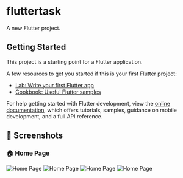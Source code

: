 # fluttertask

A new Flutter project.

## Getting Started

This project is a starting point for a Flutter application.

A few resources to get you started if this is your first Flutter project:

- [Lab: Write your first Flutter app](https://docs.flutter.dev/get-started/codelab)
- [Cookbook: Useful Flutter samples](https://docs.flutter.dev/cookbook)

For help getting started with Flutter development, view the
[online documentation](https://docs.flutter.dev/), which offers tutorials,
samples, guidance on mobile development, and a full API reference.
## 📸 Screenshots

### 🏠 Home Page
![Home Page](assets/screenshots/home%20page1.png)
![Home Page](assets/screenshots/home%20page2.png)
![Home Page](assets/screenshots/home%20page3.png)
![Home Page](assets/screenshots/home%20page4.png)

